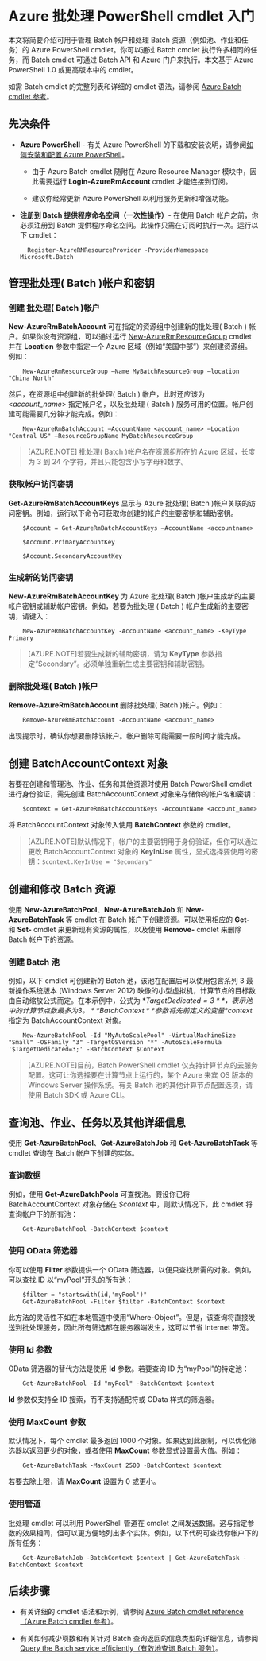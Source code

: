 <properties
   pageTitle="Azure 批处理( Batch ) PowerShell cmdlet 入门 | Azure"
   description="快速介绍可用于管理 Azure 批处理( Batch )服务的 Azure PowerShell cmdlet"
   services="batch"
   documentationCenter=""
   authors="dlepow"
   manager="timlt"
   editor=""/>

<tags
   ms.service="batch"
   ms.date="04/21/2016"
   wacn.date="06/06/2016"/>

# Azure 批处理 PowerShell cmdlet 入门
本文将简要介绍可用于管理 Batch 帐户和处理 Batch 资源（例如池、作业和任务）的 Azure PowerShell cmdlet。你可以通过 Batch cmdlet 执行许多相同的任务，而 Batch cmdlet 可通过 Batch API 和 Azure 门户来执行。本文基于 Azure PowerShell 1.0 或更高版本中的 cmdlet。

如需 Batch cmdlet 的完整列表和详细的 cmdlet 语法，请参阅 [Azure Batch cmdlet 参考](https://msdn.microsoft.com/library/azure/mt125957.aspx)。


## 先决条件

* **Azure PowerShell** - 有关 Azure PowerShell 的下载和安装说明，请参阅[如何安装和配置 Azure PowerShell](/documentation/articles/powershell-install-configure/)。 
   
    * 由于 Azure Batch cmdlet 随附在 Azure Resource Manager 模块中，因此需要运行 **Login-AzureRmAccount** cmdlet 才能连接到订阅。 
    
    * 建议你经常更新 Azure PowerShell 以利用服务更新和增强功能。
    
* **注册到 Batch 提供程序命名空间（一次性操作）**- 在使用 Batch 帐户之前，你必须注册到 Batch 提供程序命名空间。此操作只需在订阅时执行一次。运行以下 cmdlet：

    
    	Register-AzureRMResourceProvider -ProviderNamespace Microsoft.Batch
    

## 管理批处理( Batch )帐户和密钥


### 创建 批处理( Batch )帐户

**New-AzureRmBatchAccount** 可在指定的资源组中创建新的批处理( Batch ) 帐户。如果你没有资源组，可以通过运行 [New-AzureRmResourceGroup](https://msdn.microsoft.com/library/azure/mt603739.aspx) cmdlet 并在 **Location** 参数中指定一个 Azure 区域（例如“美国中部”）来创建资源组。例如：


		New-AzureRmResourceGroup –Name MyBatchResourceGroup –location "China North"


然后，在资源组中创建新的批处理( Batch ) 帐户，此时还应该为 <*account\_name*> 指定帐户名，以及批处理 ( Batch ) 服务可用的位置。帐户创建可能需要几分钟才能完成。例如：


		New-AzureRmBatchAccount –AccountName <account_name> –Location "Central US" –ResourceGroupName MyBatchResourceGroup


> [AZURE.NOTE] 批处理( Batch )帐户名在资源组所在的 Azure 区域，长度为 3 到 24 个字符，并且只能包含小写字母和数字。

### 获取帐户访问密钥
**Get-AzureRmBatchAccountKeys** 显示与 Azure 批处理( Batch )帐户关联的访问密钥。例如，运行以下命令可获取你创建的帐户的主要密钥和辅助密钥。
	
	    $Account = Get-AzureRmBatchAccountKeys –AccountName <accountname>
	
	    $Account.PrimaryAccountKey
	
	    $Account.SecondaryAccountKey


### 生成新的访问密钥
**New-AzureRmBatchAccountKey** 为 Azure 批处理( Batch )帐户生成新的主要帐户密钥或辅助帐户密钥。例如，若要为批处理 ( Batch ) 帐户生成新的主要密钥，请键入：


    	New-AzureRmBatchAccountKey -AccountName <account_name> -KeyType Primary


> [AZURE.NOTE]若要生成新的辅助密钥，请为 **KeyType** 参数指定“Secondary”。必须单独重新生成主要密钥和辅助密钥。

### 删除批处理( Batch )帐户
**Remove-AzureRmBatchAccount** 删除批处理( Batch )帐户。例如：


		Remove-AzureRmBatchAccount -AccountName <account_name>


出现提示时，确认你想要删除该帐户。帐户删除可能需要一段时间才能完成。

## 创建 BatchAccountContext 对象

若要在创建和管理池、作业、任务和其他资源时使用 Batch PowerShell cmdlet 进行身份验证，需先创建 BatchAccountContext 对象来存储你的帐户名和密钥：


		$context = Get-AzureRmBatchAccountKeys -AccountName <account_name>


将 BatchAccountContext 对象传入使用 **BatchContext** 参数的 cmdlet。

> [AZURE.NOTE]默认情况下，帐户的主要密钥用于身份验证，但你可以通过更改 BatchAccountContext 对象的 **KeyInUse** 属性，显式选择要使用的密钥：`$context.KeyInUse = "Secondary"`



## 创建和修改 Batch 资源
使用 **New-AzureBatchPool**、**New-AzureBatchJob** 和 **New-AzureBatchTask** 等 cmdlet 在 Batch 帐户下创建资源。可以使用相应的 **Get-** 和 **Set-** cmdlet 来更新现有资源的属性，以及使用 **Remove-** cmdlet 来删除 Batch 帐户下的资源。

### 创建 Batch 池

例如，以下 cmdlet 可创建新的 Batch 池，该池在配置后可以使用包含系列 3 最新操作系统版本 (Windows Server 2012) 映像的小型虚拟机，计算节点的目标数由自动缩放公式而定。在本示例中，公式为 **$TargetDedicated=3**，表示池中的计算节点数最多为 3。**BatchContext** 参数将先前定义的变量 *$context* 指定为 BatchAccountContext 对象。

		
		New-AzureBatchPool -Id "MyAutoScalePool" -VirtualMachineSize "Small" -OSFamily "3" -TargetOSVersion "*" -AutoScaleFormula '$TargetDedicated=3;' -BatchContext $Context

>[AZURE.NOTE]目前，Batch PowerShell cmdlet 仅支持计算节点的云服务配置。这可让你选择要在计算节点上运行的，某个 Azure 来宾 OS 版本的 Windows Server 操作系统。有关 Batch 池的其他计算节点配置选项，请使用 Batch SDK 或 Azure CLI。

## 查询池、作业、任务以及其他详细信息

使用 **Get-AzureBatchPool**、**Get-AzureBatchJob** 和 **Get-AzureBatchTask** 等 cmdlet 查询在 Batch 帐户下创建的实体。


### 查询数据

例如，使用 **Get-AzureBatchPools** 可查找池。假设你已将 BatchAccountContext 对象存储在 *$context* 中，则默认情况下，此 cmdlet 将查询帐户下的所有池：


		Get-AzureBatchPool -BatchContext $context

### 使用 OData 筛选器

你可以使用 **Filter** 参数提供一个 OData 筛选器，以便只查找所需的对象。例如，可以查找 ID 以“myPool”开头的所有池：

		
		$filter = "startswith(id,'myPool')"
		Get-AzureBatchPool -Filter $filter -BatchContext $context


此方法的灵活性不如在本地管道中使用“Where-Object”。但是，该查询将直接发送到批处理服务，因此所有筛选都在服务器端发生，这可以节省 Internet 带宽。

### 使用 Id 参数

OData 筛选器的替代方法是使用 **Id** 参数。若要查询 ID 为“myPool”的特定池：


		Get-AzureBatchPool -Id "myPool" -BatchContext $context

**Id** 参数仅支持全 ID 搜索，而不支持通配符或 OData 样式的筛选器。



### 使用 MaxCount 参数

默认情况下，每个 cmdlet 最多返回 1000 个对象。如果达到此限制，可以优化筛选器以返回更少的对象，或者使用 **MaxCount** 参数显式设置最大值。例如：


		Get-AzureBatchTask -MaxCount 2500 -BatchContext $context


若要去除上限，请 **MaxCount** 设置为 0 或更小。

### 使用管道

批处理 cmdlet 可以利用 PowerShell 管道在 cmdlet 之间发送数据。这与指定参数的效果相同，但可以更方便地列出多个实体。例如，以下代码可查找你帐户下的所有任务：


		Get-AzureBatchJob -BatchContext $context | Get-AzureBatchTask -BatchContext $context


## 后续步骤
* 有关详细的 cmdlet 语法和示例，请参阅 [Azure Batch cmdlet reference（Azure Batch cmdlet 参考）](https://msdn.microsoft.com/library/azure/mt125957.aspx)。

* 有关如何减少项数和有关针对 Batch 查询返回的信息类型的详细信息，请参阅 [Query the Batch service efficiently（有效地查询 Batch 服务）](/documentation/articles/batch-efficient-list-queries/)。

<!---HONumber=Mooncake_0704_2016-->